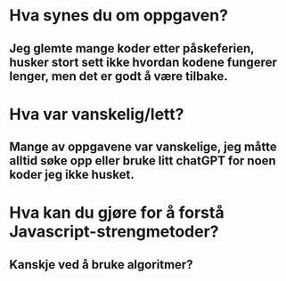 # Hva synes du om oppgaven?
## Jeg glemte mange koder etter påskeferien, husker stort sett ikke hvordan kodene fungerer lenger, men det er godt å være tilbake.

# Hva var vanskelig/lett?
## Mange av oppgavene var vanskelige, jeg måtte alltid søke opp eller bruke litt chatGPT for noen koder jeg ikke husket.
  
# Hva kan du gjøre for å forstå Javascript-strengmetoder?
## Kanskje ved å bruke algoritmer?